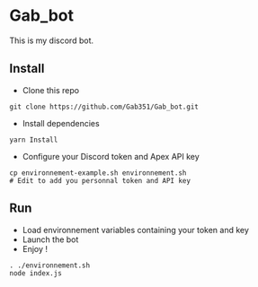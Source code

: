 # Gab_bot

This is my discord bot.


## Install

* Clone this repo

```
git clone https://github.com/Gab351/Gab_bot.git
```

* Install dependencies

```
yarn Install
```

* Configure your Discord token and Apex API key

```
cp environnement-example.sh environnement.sh
# Edit to add you personnal token and API key
```

## Run

* Load environnement variables containing your token and key
* Launch the bot
* Enjoy !

```
. ./environnement.sh
node index.js
```
